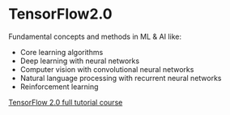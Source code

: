 # TensorFlow2.0
Fundamental concepts and methods in ML &amp; AI like:
- Core learning algorithms
- Deep learning with neural networks
- Computer vision with convolutional neural networks
- Natural language processing with recurrent neural networks
- Reinforcement learning

[TensorFlow 2.0 full tutorial course](https://www.youtube.com/watch?v=tPYj3fFJGjk)
